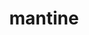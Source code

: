 ---
title: mantine
description: >-
  Mantine is a robust library of React components designed to elevate both user and developer experiences. With a collection of over 100 highly customizable components and 50 hooks, Mantine aims to simplify the process of building dynamic applications.
opinion: >-
  pros: 
    - Accessibility-Focused
    - TypeScript support
    - Rich Component Library
    - Active community
    - Familiar UI Paradigms: If you're accustomed to Material UI or Chakra UI, you'll find Mantine's design principles and components familiar and easy to adapt to.

  cons: 
    - Limited Next.js 13 Router Support: The current version of Mantine has some compatibility issues with Next.js 13's app router.
    - Upcoming Breaking Changes: The future release aimed at supporting Next.js 13 will introduce significant architectural changes, transitioning from styled-components to a Styles API. This will require code adjustments.

link: https://mantine.dev/
ring: assess
quadrant: languages-and-frameworks
businessModel:
  - open-source
projectIds:
  - chamber-cardio
---